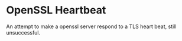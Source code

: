 # OpenSSL Heartbeat
An attempt to make a openssl server respond to a TLS heart beat, still unsuccessful.

